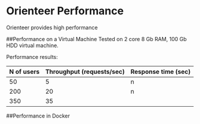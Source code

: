 # Orienteer Performance

Orienteer provides high performance

##Performance on a Virtual Machine
Tested on 2 core 8 Gb RAM, 100 Gb HDD virtual machine. 

Performance results:

| N of users | Throughput (requests/sec) | Response time (sec) |
| -- | -- | -- |
| 50  | 5 | n |
| 200  |  20 |  n |
| 350| 35| |


##Performance in Docker
